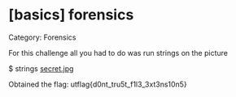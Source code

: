 # [basics] forensics
Category: Forensics

For this challenge all you had to do was run strings on the picture

$ strings [secret.jpg](assets/secret.jpg)


Obtained the flag: utflag{d0nt_tru5t_f1l3_3xt3ns10n5}
